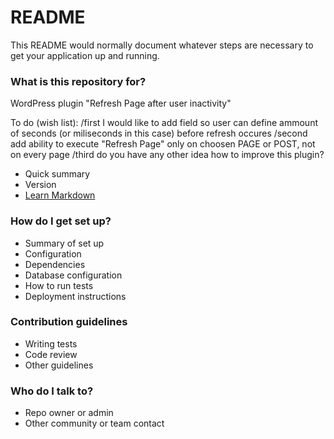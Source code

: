 # README #

This README would normally document whatever steps are necessary to get your application up and running.

### What is this repository for? ###

WordPress plugin "Refresh Page after user inactivity"

To do (wish list):
/first
I would like to add field so user can define ammount of seconds (or miliseconds in this case) before refresh occures
/second
add ability to execute "Refresh Page" only on choosen PAGE or POST, not on every page
/third
do you have any other idea how to improve this plugin?

* Quick summary
* Version
* [Learn Markdown](https://bitbucket.org/tutorials/markdowndemo)

### How do I get set up? ###

* Summary of set up
* Configuration
* Dependencies
* Database configuration
* How to run tests
* Deployment instructions

### Contribution guidelines ###

* Writing tests
* Code review
* Other guidelines

### Who do I talk to? ###

* Repo owner or admin
* Other community or team contact